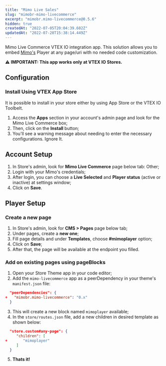 ```yaml
---
title: "Mimo Live Sales"
slug: "mimobr-mimo-livecommerce"
excerpt: "mimobr.mimo-livecommerce@0.5.6"
hidden: true
createdAt: "2022-07-05T20:04:39.602Z"
updatedAt: "2022-07-28T15:38:14.449Z"
---
```

Mimo Live Commerce VTEX IO integration app. This solution allows you to embed [Mimo's](https://mimo.com.br/) Player at any page/uri with no needed code customization.

⚠️ **IMPORTANT: This app works only at VTEX IO Stores.**

## Configuration

### Install Using VTEX App Store

It is possible to install in your store either by using App Store or the VTEX IO Toolbelt.

1. Access the **Apps** section in your account's admin page and look for the Mimo Live Commerce box;
2. Then, click on the **Install** button;
3. You'll see a warning message about needing to enter the necessary configurations. Ignore It.

## Account Setup
1. In Store's admin, look for **Mimo Live Commerce** page below tab: Other;
2. Login with your Mimo's credentials;
3. After login, you can choose a **Live Selected** and **Player status** (active or inactive) at settings window;
4. Click on **Save**.

## Player Setup

### Create a new page

1. In Store's admin, look for **CMS > Pages** page below tab;
2. Under pages, create a **new one**;
3. Fill page details and under **Templates**, choose **#mimoplayer** option;
4. Click on **Save**;
5. After that, the page will be available at the endpoint you filled.

### Add on existing pages using pageBlocks

1. Open your Store Theme app in your code editor;
2. Add the `mimo-livecommerce` app as a peerDependency in your theme's `manifest.json` file:
```json
  "peerDependencies": {
+   "mimobr.mimo-livecommerce": "0.x"
  }
```
3. This will create a new block named `mimoplayer` available;
4. In the `store/routes.json` file, add a new children in desired template as shown below:
```json
  "store.custom#any-page": {
     "children": [
+       "mimoplayer"
     ]
  }
```
5. **Thats it!**